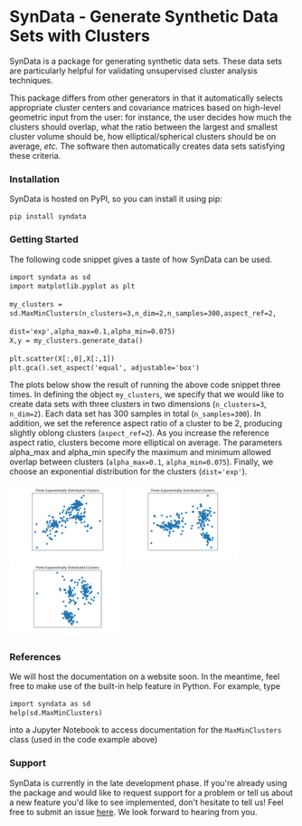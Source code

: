 SynData - Generate Synthetic Data Sets with Clusters
============================================================

SynData is a package for generating synthetic data sets. These data sets are particularly helpful for validating 
unsupervised cluster analysis techniques. 

This package differs from other generators in that it automatically
selects appropriate cluster centers and covariance matrices based on high-level geometric input from the
user: for instance, the user decides how much the clusters should overlap, what the ratio between
the largest and smallest cluster volume should be, how elliptical/spherical clusters should be on average, <i>etc.</i> 
The software then automatically creates data sets satisfying these criteria.

### Installation
SynData is hosted on PyPI, so you can install it using pip:
```
pip install syndata
```

### Getting Started
The following code snippet gives a taste of how SynData can be used.
```
import syndata as sd
import matplotlib.pyplot as plt

my_clusters = sd.MaxMinClusters(n_clusters=3,n_dim=2,n_samples=300,aspect_ref=2,
                                dist='exp',alpha_max=0.1,alpha_min=0.075)
X,y = my_clusters.generate_data()

plt.scatter(X[:,0],X[:,1])
plt.gca().set_aspect('equal', adjustable='box')
```
The plots below show the result of running the above code snippet three times. In defining the object `my_clusters`, we specify that we would
like to create data sets with three clusters in two dimensions (`n_clusters=3`, `n_dim=2`). Each data set has 300 samples in total (`n_samples=300`). 
In addition, we set the reference aspect ratio of a cluster to be 2, producing slightly oblong clusters (`aspect_ref=2`). As you increase the reference
aspect ratio, clusters become more elliptical on average. The parameters alpha_max and alpha_min specify the maximum and minimum allowed overlap between
clusters (`alpha_max=0.1`, `alpha_min=0.075`). Finally, we choose an exponential distribution for the clusters (`dist='exp'`).

<div>
<img src="https://github.com/mzelling/syndata/blob/main/my_clusters_test_0.png?raw=true" width="200px">
<img src="https://github.com/mzelling/syndata/blob/main/my_clusters_test_1.png?raw=true" width="200px">
<img src="https://github.com/mzelling/syndata/blob/main/my_clusters_test_2.png?raw=true" width="200px">
</div>


### References
We will host the documentation on a website soon. In the meantime, feel free to make use of the built-in help feature in Python. For example,
type
```
import syndata as sd
help(sd.MaxMinClusters)
```
into a Jupyter Notebook to access documentation for the ``MaxMinClusters`` class (used in the code example above)


### Support
SynData is currently in the late development phase. If you're already using the
package and would like to request support for a problem or tell us about a
new feature you'd like to see implemented, don't hesitate to tell us! Feel free
to submit an issue
<a href="https://github.com/mzelling/syndata/issues/new"> here</a>. We look forward to hearing from you.
